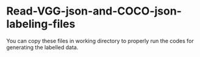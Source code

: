 # Read-VGG-json-and-COCO-json-labeling-files

You can copy these files in working directory to properly run the codes for generating the labelled data. 
